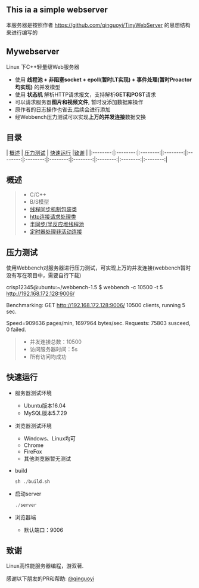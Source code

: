 ## This ia a simple webserver

本服务器是按照作者 https://github.com/qinguoyi/TinyWebServer 的思想结构来进行编写的

Mywebserver
-------------
Linux 下C++轻量级Web服务器

* 使用 **线程池 + 非阻塞socket + epoll(暂时LT实现) + 事件处理(暂时Proactor均实现)** 的并发模型
* 使用 **状态机** 解析HTTP请求报文，支持解析**GET和POST**请求
* 可以请求服务器**图片和视频文件**, 暂时没添加数据库操作
* 原作者的日志操作也省去,后续会进行添加
* 经Webbench压力测试可以实现**上万的并发连接**数据交换


目录
-----

| [概述](#概述) | [压力测试](#压力测试) | [快速运行](#快速运行) |[致谢](#致谢) |
|:--------:|:--------:|:--------:|:--------:|:--------:|:--------:|:--------:|:--------:|:--------:|:--------:|:--------:|

概述
----------

> * C/C++
> * B/S模型
> * [线程同步机制包装类](https://github.com/jzy916789135/MyServer/lock.h)
> * [http连接请求处理类](https://github.com/jzy916789135/MyServer/http)
> * [半同步/半反应堆线程池](https://github.com/jzy916789135/MyServer/threadpool)
> * [定时器处理非活动连接](https://github.com/jzy916789135/MyServer/timer)


压力测试
-------------
使用Webbench对服务器进行压力测试，可实现上万的并发连接(webbench暂时没有写在项目中，需要自行下载)

crisp12345@ubuntu:~/webbench-1.5 $ webbench -c 10500 -t 5 http://192.168.172.128:9006/

Benchmarking: GET http://192.168.172.128:9006/
10500 clients, running 5 sec.

Speed=909636 pages/min, 1697964 bytes/sec.
Requests: 75803 susceed, 0 failed.

> * 并发连接总数：10500
> * 访问服务器时间：5s
> * 所有访问均成功

快速运行
------------
* 服务器测试环境
	* Ubuntu版本16.04
	* MySQL版本5.7.29
* 浏览器测试环境
	* Windows、Linux均可
	* Chrome
	* FireFox
	* 其他浏览器暂无测试
* build

    ```C++
    sh ./build.sh
    ```

* 启动server

    ```C++
    ./server
    ```
* 浏览器端

	* 默认端口：9006

致谢
------------
Linux高性能服务器编程，游双著.

感谢以下朋友的PR和帮助: [@qinguoyi](https://github.com/qinguoyi)

